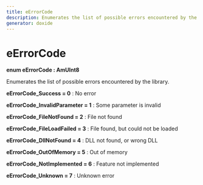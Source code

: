 ```yaml
---
title: eErrorCode
description: Enumerates the list of possible errors encountered by the library.
generator: doxide
---
```



# eErrorCode

**enum eErrorCode : AmUInt8**


Enumerates the list of possible errors encountered by the library.


    


**eErrorCode_Success = 0**
:   No error


**eErrorCode_InvalidParameter = 1**
:   Some parameter is invalid


**eErrorCode_FileNotFound = 2**
:   File not found


**eErrorCode_FileLoadFailed = 3**
:   File found, but could not be loaded


**eErrorCode_DllNotFound = 4**
:   DLL not found, or wrong DLL


**eErrorCode_OutOfMemory = 5**
:   Out of memory


**eErrorCode_NotImplemented = 6**
:   Feature not implemented


**eErrorCode_Unknown = 7**
:   Unknown error



